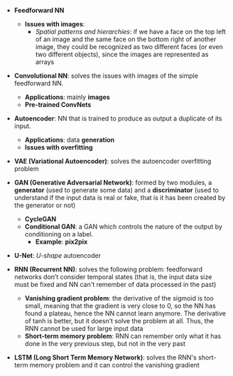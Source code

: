 
- **Feedforward NN**
	- **Issues with images**: 
		- *Spatial patterns and hierarchies*: if we have a face on the top left of an image and the same face on the bottom right of another image, they could be recognized as two different faces (or even two different objects), since the images are represented as arrays

- **Convolutional NN**: solves the issues with images of the simple feedforward NN.
	- **Applications**: mainly **images**
	- **Pre-trained ConvNets**

-  **Autoencoder**: NN that is trained to produce as output a duplicate of its input.
	- **Applications**: data **generation**
	- **Issues with overfitting**

- **VAE (Variational Autoencoder)**: solves the autoencoder overfitting problem

- **GAN (Generative Adversarial Network)**: formed by two modules, a **generator** (used to generate some data) and a **discriminator** (used to understand if the input data is real or fake, that is it has been created by the generator or not)
	- **CycleGAN**
	- **Conditional GAN**: a GAN which controls the nature of the output by conditioning on a label.
		- **Example**: **pix2pix**

- **U-Net**: *U-shape* autoencoder

- **RNN (Recurrent NN)**: solves the following problem: feedforward networks don’t consider temporal states (that is, the input data size must be fixed and NN can't remember of data processed in the past)
	- **Vanishing gradient problem**: the derivative of the sigmoid is too small, meaning that the gradient is very close to 0, so the NN has found a plateau, hence the NN cannot learn anymore. The derivative of tanh is better, but it doesn’t solve the problem at all. Thus, the RNN cannot be used for large input data
	- **Short-term memory problem**: RNN can remember only what it has done in the very previous step, but not in the very past

- **LSTM (Long Short Term Memory Network)**: solves the RNN's short-term memory problem and it can control the vanishing gradient
